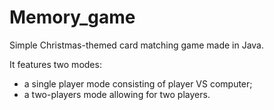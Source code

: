 # Memory_game
Simple Christmas-themed card matching game made in Java.


It features two modes: 
* a single player mode consisting of player VS computer;
* a two-players mode allowing for two players. 

